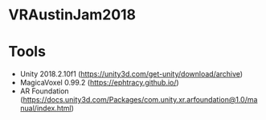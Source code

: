 # VRAustinJam2018
# Tools
* Unity 2018.2.10f1 (https://unity3d.com/get-unity/download/archive)
* MagicaVoxel 0.99.2 (https://ephtracy.github.io/)
* AR Foundation (https://docs.unity3d.com/Packages/com.unity.xr.arfoundation@1.0/manual/index.html)
